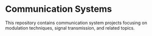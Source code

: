 # Communication Systems

This repository contains communication system projects focusing on modulation techniques, signal transmission, and related topics.
